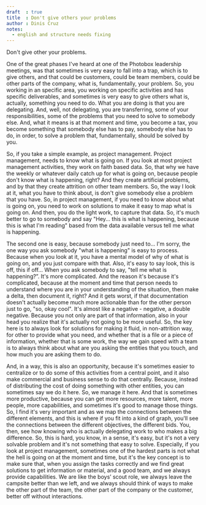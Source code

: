 ```yaml
---
draft  : true
title  : Don't give others your problems
author : Dinis Cruz
notes:
  - english and structure needs fixing
---
```


Don't give other your problems.

One of the great phases I've heard at one of the Photobox leadership meetings, was that sometimes is very easy to fall into a trap, which is to give others, and that could be customers, could be team members, could be other parts of the company, what is, fundamentally, your problem. So, you working in an specific area, you working on specific activities and has specific deliverables, and sometimes is very easy to give others what is, actually, something you need to do. What you are doing is that you are delegating. And, well, not delegating, you are transferring, some of your responsibilities, some of the problems that you need to solve to somebody else. And, what it means is at that moment and time, you become a tax, you become something that somebody else has to pay, somebody else has to do, in order, to solve a problem that, fundamentally, should be solved by you.

So, if you take a simple example, as project management. Project management, needs to know what is going on. If you look at most project management activities, they work on faith based data. So, that why we have the weekly or whatever daily catch up for what is going on, because people don't know what is happening, right? And they create artificial problems, and by that they create attrition on other team members. So, the way I look at it, what you have to think about, is don't give somebody else a problem that you have. So, in project management, if you need to know about what is going on, you need to work on solutions to make it easy to map what is going on. And then, you do the light work, to capture that data. So, it's much better to go to somebody and say "Hey... this is what is happening, because this is what I'm reading" based from the data available versus tell me what is happening.

The second one is easy, because somebody just need to... I'm sorry, the one way you ask somebody "what is happening" is easy to process. Because when you look at it, you have a mental model of why of what is going on, and you just compare with that. Also, it's easy to say look, this is off, this if off... When you ask somebody to say, "tell me what is happening?”. It's more complicated. And the reason it's because it's complicated, because at the moment and time that person needs to understand where you are in your understanding of the situation, then make a delta, then document it, right? And it gets worst, if that documentation doesn't actually become much more actionable than for the other person just to go, "so, okay cool". It's almost like a negative - negative, a double negative. Because you not only are part of that information, also in your head you realize that it's actually not going to be more useful. So, the key here is to always look for solutions for making it fluid, in non-attrition way, for other to provide what you need, and whether that is a file or a piece of information, whether that is some work, the way we gain speed with a team is to always think about what are you asking the entities that you touch, and how much you are asking them to do.

And, in a way, this is also an opportunity, because it's sometimes easier to centralize or to do some of this activities from a central point, and it also make commercial and business sense to do that centrally. Because, instead of distributing the cost of doing something with other entities, you can sometimes say we do it here. So, we manage it here. And that is sometimes more productive, because you can get more resources, more talent, more people, more capabilities, and sometimes it's good to manage those things. So, I find it's very important and as we map the connections between the different elements, and this is where if you fit into a kind of graph, you'll see the connections between the different objectives, the different bids. You, then, see how knowing who is actually delegating work to who makes a big difference. So, this is hard, you know, in a sense, it's easy, but it's not a very solvable problem and it's not something that easy to solve. Especially, if you look at project management, sometimes one of the hardest parts is not what the hell is going on at the moment and time, but it's the key concept is to make sure that, when you assign the tasks correctly and we find great solutions to get information or material, and a good team, and we always provide capabilities. We are like the boys’ scout role, we always leave the campsite better than we left, and we always should think of ways to make the other part of the team, the other part of the company or the customer, better off without interactions.

